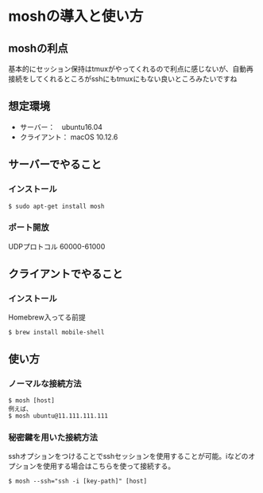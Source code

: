 # moshの導入と使い方  
## moshの利点  
基本的にセッション保持はtmuxがやってくれるので利点に感じないが、自動再接続をしてくれるところがsshにもtmuxにもない良いところみたいですね  

## 想定環境  
- サーバー：　ubuntu16.04  
- クライアント： macOS 10.12.6

## サーバーでやること  
### インストール  
```
$ sudo apt-get install mosh 
```
### ポート開放  
UDPプロトコル 60000-61000  

## クライアントでやること  
### インストール  
Homebrew入ってる前提  
```
$ brew install mobile-shell
```

## 使い方  
### ノーマルな接続方法   
```
$ mosh [host]
例えば、
$ mosh ubuntu@11.111.111.111  
```

### 秘密鍵を用いた接続方法  
sshオプションをつけることでsshセッションを使用することが可能。iなどのオプションを使用する場合はこちらを使って接続する。  
```
$ mosh --ssh="ssh -i [key-path]" [host]
```

